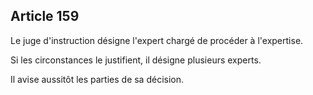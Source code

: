 Article 159
----
Le juge d'instruction désigne l'expert chargé de procéder à l'expertise.

Si les circonstances le justifient, il désigne plusieurs experts.

Il avise aussitôt les parties de sa décision.

